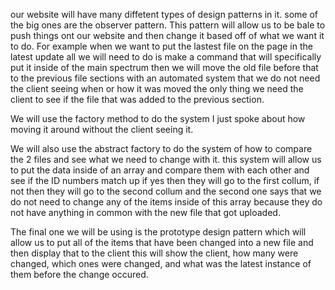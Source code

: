 our website will have many diffetent types of design patterns in it.
some of the big ones are the observer pattern.
This pattern will allow us to be bale to push things ont our website and then change it based off of what we want it to do.
For example when we want to put the lastest file on the page in the latest update all we will need to do is make a command that will specifically put it inside of the main spectrum
then we will move the old file before that to the previous file sections with an automated system that we do not need the client seeing when or how it was moved the only thing we need
the client to see if the file that was added to the previous section.

We will use the factory method to do the system I just spoke about how moving it around without the client seeing it.

We will also use the abstract factory to do the system of how to compare the 2 files and see what we need to change with it.
this system will allow us to put the data inside of an array and compare them with each other and see if the ID numbers match up if yes then they will go to the first collum,
if not then they will go to the second collum and the second one says that we do not need to change any of the items inside of this array because they do not have anything in common
with the new file that got uploaded.

The final one we will be using is the prototype design pattern which will allow us to put all of the items that have been changed into a new file and then display that to the client
this will show the client, how many were changed, which ones were changed, and what was the latest instance of them before the change occured.
